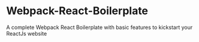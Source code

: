 # Webpack-React-Boilerplate
A complete Webpack React Boilerplate with basic features to kickstart your ReactJs website
